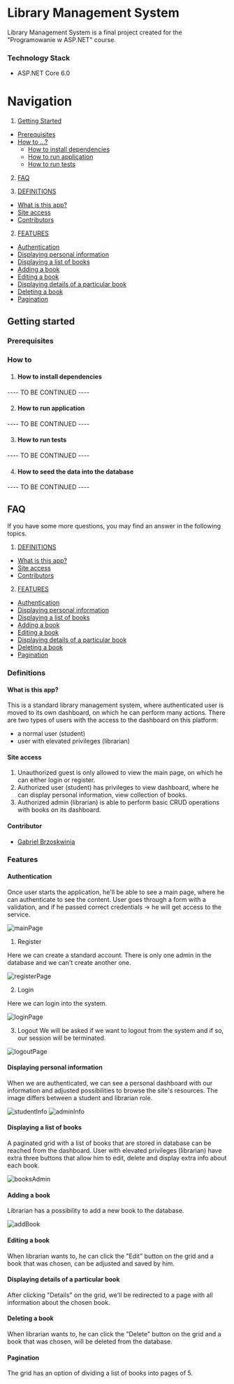 # Library Management System

Library Management System is a final project created for the "Programowanie w ASP.NET" course.

### Technology Stack

- ASP.NET Core 6.0

# Navigation

1. [Getting Started](#getting-started)

- [Prerequisites](#prerequisites)
- [How to ...?](#how-to)
  - [How to install dependencies](#how-to-install-dependencies)
  - [How to run application](#how-to-run-application)
  - [How to run tests](#how-to-run-tests)
    
2. [FAQ](#faq)

1. [DEFINITIONS](#definitions)

- [What is this app?](#what-is-this-app)
- [Site access](#site-access)
- [Contributors](#contributors)

2. [FEATURES](#features)

- [Authentication](#authentication)
- [Displaying personal information](#displaying-personal-information)
- [Displaying a list of books](#displaying-a-list-of-books)
- [Adding a book](#adding-a-book)
- [Editing a book](#editing-a-book)
- [Displaying details of a particular book](#displaying-details-of-a-particular-book)
- [Deleting a book](#deleting-a-book)
- [Pagination](#pagination)

## Getting started

### Prerequisites

### How to

1. #### How to install dependencies

---- TO BE CONTINUED ----

2. #### How to run application

---- TO BE CONTINUED ----

3. #### How to run tests

---- TO BE CONTINUED ----

4. #### How to seed the data into the database

---- TO BE CONTINUED ----

## FAQ

If you have some more questions, you may find an answer in the following topics.

1. [DEFINITIONS](#definitions)

- [What is this app?](#what-is-this-app)
- [Site access](#site-access)
- [Contributors](#contributors)

2. [FEATURES](#features)

- [Authentication](#authentication)
- [Displaying personal information](#displaying-personal-information)
- [Displaying a list of books](#displaying-a-list-of-books)
- [Adding a book](#adding-a-book)
- [Editing a book](#editing-a-book)
- [Displaying details of a particular book](#displaying-details-of-a-particular-book)
- [Deleting a book](#deleting-a-book)
- [Pagination](#pagination)

### Definitions

#### What is this app?

This is a standard library management system, where authenticated user is moved to its own dashboard, on which he can perform many actions.
There are two types of users with the access to the dashboard on this platform:
  - a normal user (student)
  - user with elevated privileges (librarian)

#### Site access

1. Unauthorized guest is only allowed to view the main page, on which he can either login or register.
2. Authorized user (student) has privileges to view dashboard, where he can display personal information, view collection of books.
3. Authorized admin (librarian) is able to perform basic CRUD operations with books on its dashboard.

#### Contributor

- [Gabriel Brzoskwinia](https://github.com/BrzoskwiPK)

### Features

#### Authentication

Once user starts the application, he'll be able to see a main page, where he can authenticate to see the content.
User goes through a form with a validation, and if he passed correct credentials -> he will get access to the service.

![mainPage](https://user-images.githubusercontent.com/101000424/212485901-100e0fd4-23b7-4792-ad18-2ad6aaeb1105.png)

1. Register

Here we can create a standard account. There is only one admin in the database and we can't create another one.

![registerPage](https://user-images.githubusercontent.com/101000424/212485556-6747136c-5ba1-435e-a1bf-56dc3e9aef42.png)

2. Login

Here we can login into the system. 

![loginPage](https://user-images.githubusercontent.com/101000424/212485731-0c0ad519-86b7-40fd-b048-d8aa560ad9bd.png)

3. Logout
We will be asked if we want to logout from the system and if so, our session will be terminated.

![logoutPage](https://user-images.githubusercontent.com/101000424/212485794-76df716f-123f-4444-b142-509c540ecc40.png)

#### Displaying personal information

When we are authenticated, we can see a personal dashboard with our information and adjusted possibilities to browse the site's resources.
The image differs between a student and librarian role.

![studentInfo](https://user-images.githubusercontent.com/101000424/212485948-6942d66a-80f1-4b64-823e-95e3bd485005.png)
![adminInfo](https://user-images.githubusercontent.com/101000424/212485954-52711cc6-d071-4ad4-a9e3-4bcab0784baf.png)

#### Displaying a list of books

A paginated grid with a list of books that are stored in database can be reached from the dashboard. 
User with elevated privileges (librarian) have extra three buttons that allow him to edit, delete and display extra info about each book.

![booksAdmin](https://user-images.githubusercontent.com/101000424/212486196-6cd306b4-abb0-4924-b81a-ca890d181207.png)

#### Adding a book

Librarian has a possibility to add a new book to the database.

![addBook](https://user-images.githubusercontent.com/101000424/212486416-cd7f7107-ac9d-499a-82c5-a85f652f4b1a.png)

#### Editing a book

When librarian wants to, he can click the "Edit" button on the grid and a book that was chosen, can be adjusted and saved by him.

#### Displaying details of a particular book

After clicking "Details" on the grid, we'll be redirected to a page with all information about the chosen book.

#### Deleting a book

When librarian wants to, he can click the "Delete" button on the grid and a book that was chosen, will be deleted from the database.

#### Pagination

The grid has an option of dividing a list of books into pages of 5. 
